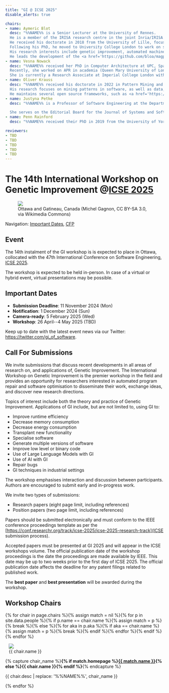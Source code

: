 ```yaml
---
title: "GI @ ICSE 2025"
disable_alerts: true

chairs:
- name: Aymeric Blot
  desc: "%%NAME%% is a Senior Lecturer at the University of Rennes.
  He is a member of the IRISA research centre in the joint Inria/IRISA DiverSE team.
  He received his doctorate in 2018 from the University of Lille, focusing on automated algorithm design for multi-objective combinatorial optimisation.
  Following his PhD, he moved to University College London to work on software specialization using genetic improvement.
  His research interests include genetic improvement, automated machine learning, algorithm configuration, and evolutionary computation.
  He leads the development of the <a href='https://github.com/bloa/magpie'>Magpie</a> automated software improvement framework."
- name: Vesna Nowack
  desc: "%%NAME%% received her PhD in Computer Architecture at UPC, Spain (2016).
  Recently, she worked on APR in academia (Queen Mary University of London, Lancaster University) and industry (Bloomberg).
  She is currently a Research Associate at Imperial College London with a focus on human-in-the-loop ML systems."
- name: Oliver Krauss
  desc: "%%NAME%% received his doctorate in 2022 in Pattern Mining and Genetic Improvement in Compilers and Interpeters.
  His research focuses on mining patterns in software, as well as data, to improve runtime performance and energy consumption.
  He maintains several open source frameworks, such as <a href='https://amaru.dev'>Amaru</a>)."
- name: Justyna Petke
  desc: "%%NAME%% is a Professor of Software Engineering at the Department of Computer Science, University College London. She is a member of the CREST centre and the SOLAR group. Her current research focuses on Genetic Improvement. She also has expertise in Combinatorial Interaction Testing, Constraint Satisfaction and Search-Based Software Engineering. She held an EPSRC Early Career Fellowship on Automated Software Specialisation Using Genetic Improvement (2017-2023).

  She serves on the Editorial Board for the Journal of Systems and Software, Empirical Software Engineering, Genetic Programming and Evolvable Machines, Engineering Applications of Artificial Intelligence, and as Deputy Editor-in-Chief for the Automated Software Engineering journal."
- name: Penn Rainford
  desc: "%%NAME%% received their PhD in 2019 from the University of York. They work on the interface of Biochemistry and Computing (University of York). Their GI research centres on applications of principles of natural evolution to genetic improvement. Currently focused on phylogenetic analysis for systems designed for real-time evolutionary adaptation (Lancaster University)."

reviewers:
- TBD
- TBD
- TBD
- TBD
- TBD
---
```


# The 14th International Workshop on Genetic Improvement @[ICSE 2025](https://conf.researchr.org/home/icse-2025)


<figure class="figure">
  <img class="figure-img img-fluid" src="https://upload.wikimedia.org/wikipedia/commons/6/6e/Ottawa_skyline.jpg">
  <figcaption class="figure-caption text-right">Ottawa and Gatineau, Canada (Michel Gagnon, CC BY-SA 3.0, via Wikimedia Commons)</figcaption>
</figure>

Navigation: [Important Dates](#important-dates), [CFP](#CFP)

## Event

The 14th instalment of the GI workshop is is expected to place in Ottawa, collocated with the 47th International Conference on Software Engineering, [ICSE 2025](https://conf.researchr.org/home/icse-2025).

The workshop is expected to be held in-person.
In case of a virtual or hybrid event, virtual presentations may be possible.


## Important Dates

- **Submission Deadline**: 11 November 2024 (Mon)
- **Notification**: 1 December 2024 (Sun)
- **Camera-ready**: 5 February 2025 (Wed)
- **Workshop**: 26 April--4 May 2025 (TBD)

Keep up to date with the latest event news via our Twitter: <https://twitter.com/gi_of_software>.


## <a name="CFP"></a> Call For Submissions

We invite submissions that discuss recent developments in all areas of research on, and applications of, Genetic Improvement.
The International Workshop on Genetic Improvement is the premier workshop in the field and provides an opportunity for researchers interested in automated program repair and software optimisation to disseminate their work, exchange ideas, and discover new research directions.

Topics of interest include both the theory and practice of Genetic Improvement.
Applications of GI include, but are not limited to, using GI to:
- Improve runtime efficiency
- Decrease memory consumption
- Decrease energy consumption
- Transplant new functionality
- Specialise software
- Generate multiple versions of software
- Improve low level or binary code
- Use of Large Language Models with GI
- Use of AI with GI
- Repair bugs
- GI techniques in industrial settings

The workshop emphasises interaction and discussion between participants.  
Authors are encouraged to submit early and in-progress work.

We invite two types of submissions:
- Research papers (eight page limit, including references)
- Position papers (two page limit, including references)

Papers should be submitted electronically and must conform to the IEEE conference proceedings template as per the [https://conf.researchr.org/track/icse-2025/icse-2025-research-track](ICSE submission process).

Accepted papers must be presented at GI 2025 and will appear in the ICSE workshops volume.
The official publication date of the workshop proceedings is the date the proceedings are made available by IEEE.
This date may be up to two weeks prior to the first day of ICSE 2025.
The official publication date affects the deadline for any patent filings related to published work.

The **<i class="fa-solid fa-award"></i> best paper** and **<i class="fa-solid fa-award"></i> best presentation** will be awarded during the workshop.


## <a name="chairs"></a> Workshop Chairs

{% for chair in page.chairs %}{% assign match = nil %}{% for p in site.data.people %}{% if p.name == chair.name %}{% assign match = p %}{% break %}{% else %}{% for aka in p.aka %}{% if aka == chair.name %}{% assign match = p %}{% break %}{% endif %}{% endfor %}{% endif %}{% endfor %}
<figure class="figure float-left" style="width:150px; margin: auto 0.8em;">
  <div class="float-right">
    <img class="figure-img rounded img-thumbnail" style="max-width: 150px; max-height: 150px;" src="{{ match.img | relative_url }}" onerror="this.onerror=null; this.src='{{ "/profile_images/blank.jpg" | relative_url }}'">
    <figcaption class="figure-caption text-right">{{ chair.name }}</figcaption>
  </div>
</figure>

{% capture chair_name %}<b>{% if match.homepage %}<a href="{{ match.homepage }}">{{ match.name }}</a>{% else %}{{ chair.name }}{% endif %}</b>{% endcapture %}
<p class="clearfix">
  {{ chair.desc | replace: '%%NAME%%', chair_name }}
</p>
{% endfor %}
